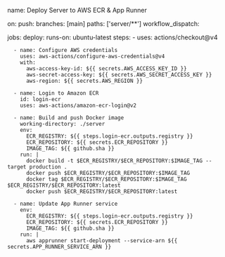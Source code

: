 name: Deploy Server to AWS ECR & App Runner

on:
  push:
    branches: [main]
    paths: ['server/**']
  workflow_dispatch:

jobs:
  deploy:
    runs-on: ubuntu-latest
    steps:
      - uses: actions/checkout@v4

      - name: Configure AWS credentials
        uses: aws-actions/configure-aws-credentials@v4
        with:
          aws-access-key-id: ${{ secrets.AWS_ACCESS_KEY_ID }}
          aws-secret-access-key: ${{ secrets.AWS_SECRET_ACCESS_KEY }}
          aws-region: ${{ secrets.AWS_REGION }}

      - name: Login to Amazon ECR
        id: login-ecr
        uses: aws-actions/amazon-ecr-login@v2

      - name: Build and push Docker image
        working-directory: ./server
        env:
          ECR_REGISTRY: ${{ steps.login-ecr.outputs.registry }}
          ECR_REPOSITORY: ${{ secrets.ECR_REPOSITORY }}
          IMAGE_TAG: ${{ github.sha }}
        run: |
          docker build -t $ECR_REGISTRY/$ECR_REPOSITORY:$IMAGE_TAG --target production .
          docker push $ECR_REGISTRY/$ECR_REPOSITORY:$IMAGE_TAG
          docker tag $ECR_REGISTRY/$ECR_REPOSITORY:$IMAGE_TAG $ECR_REGISTRY/$ECR_REPOSITORY:latest
          docker push $ECR_REGISTRY/$ECR_REPOSITORY:latest

      - name: Update App Runner service
        env:
          ECR_REGISTRY: ${{ steps.login-ecr.outputs.registry }}
          ECR_REPOSITORY: ${{ secrets.ECR_REPOSITORY }}
          IMAGE_TAG: ${{ github.sha }}
        run: |
          aws apprunner start-deployment --service-arn ${{ secrets.APP_RUNNER_SERVICE_ARN }}
